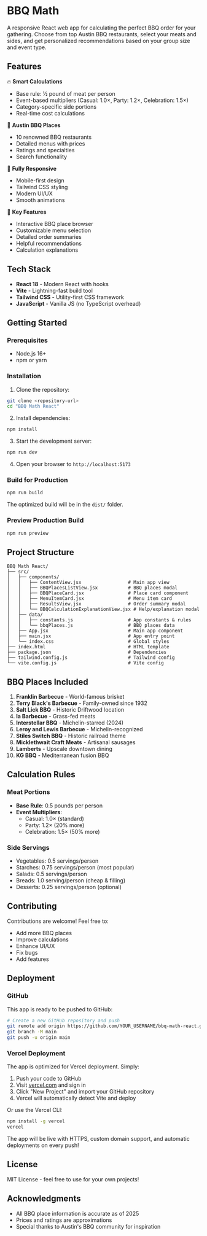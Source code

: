 # BBQ Math

A responsive React web app for calculating the perfect BBQ order for your gathering. Choose from top Austin BBQ restaurants, select your meats and sides, and get personalized recommendations based on your group size and event type.

## Features

🔥 **Smart Calculations**
- Base rule: ½ pound of meat per person
- Event-based multipliers (Casual: 1.0×, Party: 1.2×, Celebration: 1.5×)
- Category-specific side portions
- Real-time cost calculations

🍖 **Austin BBQ Places**
- 10 renowned BBQ restaurants
- Detailed menus with prices
- Ratings and specialties
- Search functionality

📱 **Fully Responsive**
- Mobile-first design
- Tailwind CSS styling
- Modern UI/UX
- Smooth animations

🎯 **Key Features**
- Interactive BBQ place browser
- Customizable menu selection
- Detailed order summaries
- Helpful recommendations
- Calculation explanations

## Tech Stack

- **React 18** - Modern React with hooks
- **Vite** - Lightning-fast build tool
- **Tailwind CSS** - Utility-first CSS framework
- **JavaScript** - Vanilla JS (no TypeScript overhead)

## Getting Started

### Prerequisites

- Node.js 16+ 
- npm or yarn

### Installation

1. Clone the repository:
```bash
git clone <repository-url>
cd "BBQ Math React"
```

2. Install dependencies:
```bash
npm install
```

3. Start the development server:
```bash
npm run dev
```

4. Open your browser to `http://localhost:5173`

### Build for Production

```bash
npm run build
```

The optimized build will be in the `dist/` folder.

### Preview Production Build

```bash
npm run preview
```

## Project Structure

```
BBQ Math React/
├── src/
│   ├── components/
│   │   ├── ContentView.jsx                 # Main app view
│   │   ├── BBQPlacesListView.jsx           # BBQ places modal
│   │   ├── BBQPlaceCard.jsx                # Place card component
│   │   ├── MenuItemCard.jsx                # Menu item card
│   │   ├── ResultsView.jsx                 # Order summary modal
│   │   └── BBQCalculationExplanationView.jsx # Help/explanation modal
│   ├── data/
│   │   ├── constants.js                    # App constants & rules
│   │   └── bbqPlaces.js                    # BBQ places data
│   ├── App.jsx                             # Main app component
│   ├── main.jsx                            # App entry point
│   └── index.css                           # Global styles
├── index.html                              # HTML template
├── package.json                            # Dependencies
├── tailwind.config.js                      # Tailwind config
└── vite.config.js                          # Vite config
```

## BBQ Places Included

1. **Franklin Barbecue** - World-famous brisket
2. **Terry Black's Barbecue** - Family-owned since 1932
3. **Salt Lick BBQ** - Historic Driftwood location
4. **la Barbecue** - Grass-fed meats
5. **Interstellar BBQ** - Michelin-starred (2024)
6. **Leroy and Lewis Barbecue** - Michelin-recognized
7. **Stiles Switch BBQ** - Historic railroad theme
8. **Micklethwait Craft Meats** - Artisanal sausages
9. **Lamberts** - Upscale downtown dining
10. **KG BBQ** - Mediterranean fusion BBQ

## Calculation Rules

### Meat Portions
- **Base Rule**: 0.5 pounds per person
- **Event Multipliers**:
  - Casual: 1.0× (standard)
  - Party: 1.2× (20% more)
  - Celebration: 1.5× (50% more)

### Side Servings
- Vegetables: 0.5 servings/person
- Starches: 0.75 servings/person (most popular)
- Salads: 0.5 servings/person
- Breads: 1.0 serving/person (cheap & filling)
- Desserts: 0.25 servings/person (optional)

## Contributing

Contributions are welcome! Feel free to:
- Add more BBQ places
- Improve calculations
- Enhance UI/UX
- Fix bugs
- Add features

## Deployment

### GitHub

This app is ready to be pushed to GitHub:

```bash
# Create a new GitHub repository and push
git remote add origin https://github.com/YOUR_USERNAME/bbq-math-react.git
git branch -M main
git push -u origin main
```

### Vercel Deployment

The app is optimized for Vercel deployment. Simply:

1. Push your code to GitHub
2. Visit [vercel.com](https://vercel.com) and sign in
3. Click "New Project" and import your GitHub repository
4. Vercel will automatically detect Vite and deploy

Or use the Vercel CLI:

```bash
npm install -g vercel
vercel
```

The app will be live with HTTPS, custom domain support, and automatic deployments on every push!

## License

MIT License - feel free to use for your own projects!

## Acknowledgments

- All BBQ place information is accurate as of 2025
- Prices and ratings are approximations
- Special thanks to Austin's BBQ community for inspiration
